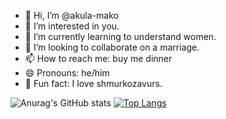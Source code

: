 - 👋 Hi, I’m @akula-mako
- 👀 I’m interested in you.
- 🌱 I’m currently learning to understand women.
- 💞️ I’m looking to collaborate on a marriage.
- 📫 How to reach me: buy me dinner
- 😄 Pronouns: he/him
- 🦖 Fun fact: I love shmurkozavurs. 

![Anurag's GitHub stats](https://github-readme-stats.vercel.app/api?username=akula-mako&show_icons=true)
[![Top Langs](https://github-readme-stats.vercel.app/api/top-langs/?username=akula-mako&layout=compact)](https://github.com/anuraghazra/github-readme-stats)
